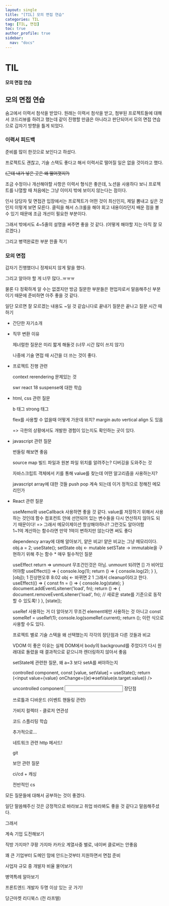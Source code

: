 ```yaml
---
layout: single
title: "[TIL] 모의 면접 연습"
categories: TIL
tag: [TIL, 면접]
toc: true
author_profile: true
sidebar:
  nav: "docs"
---
```


# TIL

**모의 면접 연습**

## 모의 면접 연습

숨고에서 이력서 첨삭을 받았다. 원래는 이력서 첨삭을 받고, 첨부된 프로젝트들에 대해서 코드리뷰를 하려고 했는데 같이 진행할 만큼은 아니라고 판단되어서 모의 면접 연습으로 갑자기 방향을 틀게 되었다.

### 이력서 피드백

준비를 많이 한것으로 보인다고 하셨다.

프로젝트도 괜찮고, 기술 스택도 좋다고 해서 이력서로 떨어질 일은 없을 것이라고 했다.

~~(근데 내가 넣은 곳은 왜 떨어졋지?)~~

조금 수정이나 개선해야할 사항은 이력서 형식은 좋은데, 노션을 사용하다 보니 프로젝트를 나열할 때 처음에는 그냥 이미지 밖에 보이지 않는다는 점이다.

인사 담당자 및 면접관 입장에서는 프로젝트가 어떤 것이 최신인지, 제일 뽐내고 싶은 것인지 이렇게 보면 모른다. 클릭을 해서 스크롤을 해야 회고 내용이라던지 배운 점을 볼 수 있기 때문에 조금 개선이 필요한 부분이다.

그래서 밖에서도 4~5줄의 설명을 써주면 좋을 것 같다. (어떻게 해야할 지는 아직 잘 모르겠다.)

그리고 병역완료한 부분 한줄 적기

### 모의 면접

갑자기 진행했더니 정제되지 않게 말을 했다.

그리고 알아야 할 게 너무 많다..ㅠㅠㅠ

물론 다 정확하게 알 수는 없겠지만 방금 질문한 부분들은 현업자로서 말씀해주신 부분이기 때문에 준비하면 아주 좋을 것 같다.

일단 모르면 잘 모르겠는 내용도 ~일 것 같습니다로 끝내기
질문은 끝나고 질문 시간 때 하기

- 간단한 자기소개

- 직무 변환 이유

  제너럴한 질문은 미리 짧게 해둘것 (너무 시간 많이 쓰지 않기)

  나중에 기술 면접 때 시간을 더 쓰는 것이 좋다.

- 프로젝트 진행 관련

  context rerendering 문제있는 것

  swr react 18 suspense에 대한 학습

- html, css 관련 질문

  b 태그 strong 태그

  flex를 사용할 수 없을때 어떻게 가운데 위치? margin auto vertical align 도 있음

  => 극한의 상황에서도 개발한 경험이 있는지도 확인하는 곳이 있다.

- javascript 관련 질문

  번들링 해보면 좋음

  source map 빌드 파일과 원본 파일 위치를 알려주는? 디버깅을 도와주는 것

  자바스크립트 객체에서 키를 통해 value를 찾는데 어떤 알고리즘을 사용하는지?

  javascript array에 대한 것들 push pop 계속 되는데 이거 정적으로 정해진 메모리인가

- React 관련 질문

  useMemo와 useCallback 사용하면 좋을 것 같다. value를 저장하기 위해서 사용하는 것인데
  함수 컴포컨트 안에 선언되어 있는 변수들을 다시 연산하지 않아도 되기 때문이다! => 그래서 메모이제이션 항상해야하나? 그런것도 알아야함
  <br>1~1억 계산하는 함수라면 만약 1억이 변하지만 않는다면 써도 좋다

  dependency array에 대해 알아보기, 얕은 비교! 얕은 비교는 그냥 메모리이다.
  obj.a = 2;
  useState();
  setState
  obj <- mutable
  setSTate -> immutable을 구현하기 위해 주는 함수 \* 매우 필수적인 질문

  useEffect return => unmount 무조건인것은 아님. unmount 되려면 [] 가 비어있어야함
  useEffect(() => {
  console.log(1);
  return () => {
  console.log(2);
  }
  }, [obj]);
  1
  진상현오후 8:02
  obj <- 바뀌면
  2
  1
  그래서 cleanup이라고 한다.
  useEffect(() => {
  const fn = () => {
  console.log(state);
  }
  document.addEventLsitener('load', fn);
  return () => {
  document.removeEventLsitener('load', fn); // 새로운 state를 기준으로 동작할 수 있도록!
  }
  }, [state]);

  useRef 사용하는 거 더 알아보기 무조건 element에만 사용하는 것 아니고
  const someRef = useRef(1);
  console.log(someRef.current);
  return ();
  이런 식으로 사용할 수도 있다.

  프로젝트 별로 기술 스택을 왜 선택했는지 각각의 장단점과 다른 것들과 비교

  VDOM 이 좋은 이유는 실제 DOM에서 body의 background를 주었다가 다시 원래대로 돌렸을 때
  결과적으로 같으니까 렌더링하지 않아서 좋음

  setState에 관련한 질문, 왜 a=3 보다 setA를 써야하는지

  controlled component,
  const [value, setValue] = useState();
  return (<input value={value} onChange={(e)=>setValue(e.target.value)} />

  uncontrolled component
  <input />
  장단점

  쓰로틀과 디바운드 (이벤트 핸들링 관련)

  가비지 컬렉터 - 클로저 연관성

  코드 스플리팅 학습

  추가적으로...

  네트워크 관련 http 메서드!

  git

  보안 관련 질문

  ci/cd + 캐싱

  전반적인 cs

모든 질문들에 대해서 공부하는 것이 좋겠다.

일단 말씀해주신 것은 긍정적으로 바라보고 취업 바라봐도 좋을 것 같다고 말씀해주셨다.

그래서

계속 기업 도전해보기

직방 가지마? 쿠팡 가지마 카카오 계열사중 별로, 네이버 클로버는 안좋음

꽤 큰 기업부터 도메인 맘에 안드는것부터 지원하면서 면접 준비

사업자 규모 중 개발자 비율 물어보기

병역특례 알아보기

프론트엔드 개발자 두명 이상 있는 곳 가기!

당근마켓
리디북스
(전 라프텔)
